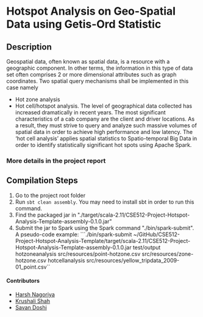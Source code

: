
#  Hotspot Analysis on Geo-Spatial Data using Getis-Ord Statistic

## Description

Geospatial data, often known as spatial data, is a resource with a geographic component. In other terms, the information in this type of data set often comprises 2 or more dimensional attributes such as graph coordinates. Two spatial query mechanisms shall be implemented in this case namely
- Hot zone analysis
- Hot cell/hotspot analysis.
The level of geographical data collected has increased dramatically in recent years. The most significant characteristics of a cab company are the client and driver locations. As a result, they must strive to query and analyze such massive volumes of spatial data in order to achieve high performance and low latency. The ‘hot cell analysis’ applies spatial statistics to Spatio-temporal Big Data in order to identify statistically significant hot spots using Apache Spark.

### More details in the project report

## Compilation Steps

1. Go to the project root folder
2. Run ```sbt clean assembly```. You may need to install sbt in order to run this command.
3. Find the packaged jar in "./target/scala-2.11/CSE512-Project-Hotspot-Analysis-Template-assembly-0.1.0.jar"
4. Submit the jar to Spark using the Spark command "./bin/spark-submit". A pseudo-code example: ```./bin/spark-submit ~/GitHub/CSE512-Project-Hotspot-Analysis-Template/target/scala-2.11/CSE512-Project-Hotspot-Analysis-Template-assembly-0.1.0.jar test/output hotzoneanalysis src/resources/point-hotzone.csv src/resources/zone-hotzone.csv hotcellanalysis src/resources/yellow_tripdata_2009-01_point.csv``

#### Contributors

- [Harsh Nagoriya](https://www.linkedin.com/in/harshnagoriya/)
- [Krushali Shah](https://www.linkedin.com/in/krushali-shah/)
- [Savan Doshi](https://www.linkedin.com/in/savand/)


